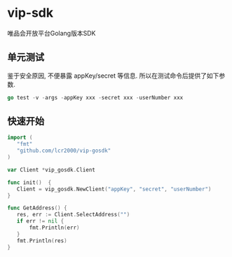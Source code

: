  # vip-sdk
 唯品会开放平台Golang版本SDK
 
 ## 单元测试
 鉴于安全原因, 不便暴露 appKey/secret 等信息.
 所以在测试命令后提供了如下参数.
 ```go
 go test -v -args -appKey xxx -secret xxx -userNumber xxx
 ```

## 快速开始
 ```go
 import (
 	"fmt"
 	"github.com/lcr2000/vip-gosdk"
 )
 
 var Client *vip_gosdk.Client
 
 func init()  {
 	Client = vip_gosdk.NewClient("appKey", "secret", "userNumber")
 }
 
 func GetAddress() {
 	res, err := Client.SelectAddress("")
 	if err != nil {
 		fmt.Println(err)
 	}
 	fmt.Println(res)
 }
 ```

